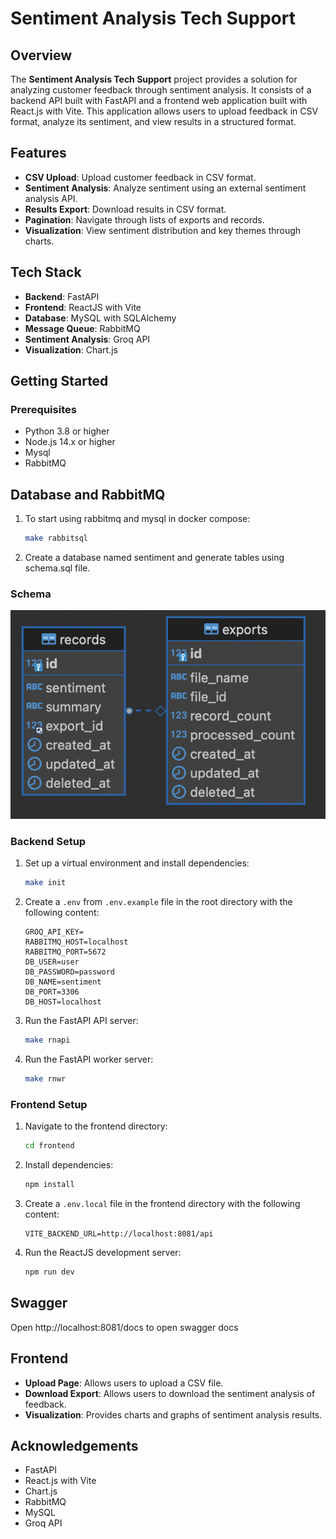# Sentiment Analysis Tech Support

## Overview

The **Sentiment Analysis Tech Support** project provides a solution for analyzing customer feedback through sentiment analysis. It consists of a backend API built with FastAPI and a frontend web application built with React.js with Vite. This application allows users to upload feedback in CSV format, analyze its sentiment, and view results in a structured format.

## Features

- **CSV Upload**: Upload customer feedback in CSV format.
- **Sentiment Analysis**: Analyze sentiment using an external sentiment analysis API.
- **Results Export**: Download results in CSV format.
- **Pagination**: Navigate through lists of exports and records.
- **Visualization**: View sentiment distribution and key themes through charts.

## Tech Stack

- **Backend**: FastAPI
- **Frontend**: ReactJS with Vite
- **Database**: MySQL with SQLAlchemy
- **Message Queue**: RabbitMQ
- **Sentiment Analysis**: Groq API
- **Visualization**: Chart.js

## Getting Started

### Prerequisites

- Python 3.8 or higher
- Node.js 14.x or higher
- Mysql
- RabbitMQ

## Database and RabbitMQ

1. To start using rabbitmq and mysql in docker compose:
    ```bash
    make rabbitsql
    ```

2. Create a database named sentiment and generate tables using schema.sql file.

### Schema

![Alt text](schema.png "schema")

### Backend Setup


1. Set up a virtual environment and install dependencies:
    ```bash
    make init
    ```

2. Create a `.env` from `.env.example` file in the root directory with the following content:
    ```env
    GROQ_API_KEY=
    RABBITMQ_HOST=localhost
    RABBITMQ_PORT=5672
    DB_USER=user
    DB_PASSWORD=password
    DB_NAME=sentiment
    DB_PORT=3306
    DB_HOST=localhost
    ```

3. Run the FastAPI API server:
    ```bash
    make rnapi
    ```

4. Run the FastAPI worker server:
    ```bash
    make rnwr
    ```

### Frontend Setup

1. Navigate to the frontend directory:
    ```bash
    cd frontend
    ```

2. Install dependencies:
    ```bash
    npm install
    ```

3. Create a `.env.local` file in the frontend directory with the following content:
    ```env
    VITE_BACKEND_URL=http://localhost:8081/api
    ```

4. Run the ReactJS development server:
    ```bash
    npm run dev
    ```

## Swagger

Open http://localhost:8081/docs to open swagger docs

## Frontend

- **Upload Page**: Allows users to upload a CSV file.
- **Download Export**: Allows users to download the sentiment analysis of feedback.
- **Visualization**: Provides charts and graphs of sentiment analysis results.

## Acknowledgements

- FastAPI
- React.js with Vite
- Chart.js
- RabbitMQ
- MySQL
- Groq API
